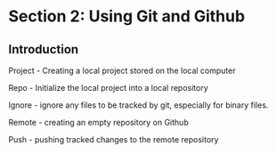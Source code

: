 # Section 2: Using Git and Github

## Introduction
Project - Creating a local project stored on the local computer

Repo - Initialize the local project into a local repository

Ignore - ignore any files to be tracked by git, especially for binary files.

Remote - creating an empty repository on Github

Push - pushing tracked changes to the remote repository